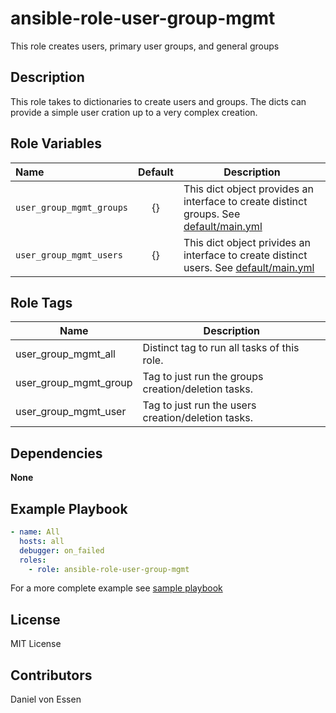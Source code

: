 # ansible-role-user-group-mgmt

This role creates users, primary user groups, and general groups

## Description

This role takes to dictionaries to create users and groups.
The dicts can provide a simple user cration up to a very complex creation.

## Role Variables


| Name                     | Default | Description                                                                                                   |
| :----------------------- | :-----: | ------------------------------------------------------------------------------------------------------------- |
| `user_group_mgmt_groups` |   {}    | This dict object provides an interface to create distinct groups. See [default/main.yml](./defaults/main.yml) |
| `user_group_mgmt_users`  |   {}    | This dict object privides an interface to create distinct users. See [default/main.yml](./defaults/main.yml)  |

## Role Tags

| Name                  | Description                                         |
| --------------------- | --------------------------------------------------- |
| user_group_mgmt_all   | Distinct tag to run all tasks of this role.         |
| user_group_mgmt_group | Tag to just run the groups creation/deletion tasks. |
| user_group_mgmt_user  | Tag to just run the users creation/deletion tasks.  |

## Dependencies

**None**

## Example Playbook

```yaml
- name: All
  hosts: all
  debugger: on_failed
  roles:
    - role: ansible-role-user-group-mgmt
```

For a more complete example see [sample playbook](molecule/default/converge.yml)

## License

MIT License

## Contributors

Daniel von Essen
